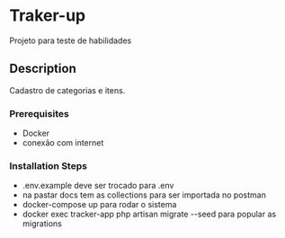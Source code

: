 # Traker-up 

Projeto para teste de habilidades 

## Description

Cadastro de categorias e itens.

### Prerequisites

* Docker
* conexão com internet

### Installation Steps

* .env.example deve ser trocado para .env
* na pastar docs tem as collections para ser importada no postman
* docker-compose up para rodar o sistema
* docker exec tracker-app  php artisan migrate --seed para popular as migrations